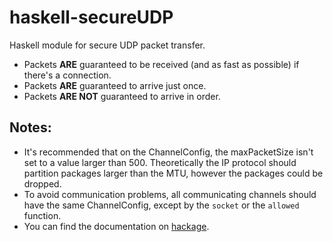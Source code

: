 # haskell-secureUDP

Haskell module for secure UDP packet transfer.

- Packets **ARE** guaranteed to be received (and as fast as possible) if there's a connection.
- Packets **ARE** guaranteed to arrive just once.
- Packets **ARE NOT** guaranteed to arrive in order.

## Notes:

- It's recommended that on the ChannelConfig, the maxPacketSize isn't set to a value
    larger than 500. Theoretically the IP protocol should partition packages larger than the MTU,
    however the packages could be dropped.
- To avoid communication problems, all communicating channels should have the same ChannelConfig,
    except by the `socket` or the `allowed` function.
- You can find the documentation on [hackage](http://hackage.haskell.org/package/secureUDP).
